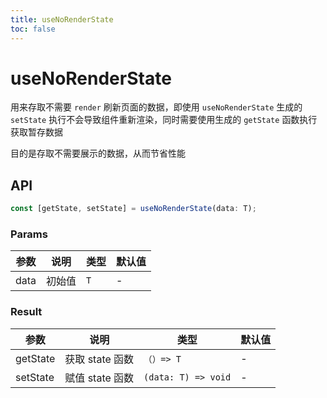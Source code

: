 ```yaml
---
title: useNoRenderState
toc: false
---
```


# useNoRenderState

用来存取不需要 `render` 刷新页面的数据，即使用 `useNoRenderState` 生成的 `setState` 执行不会导致组件重新渲染，同时需要使用生成的 `getState` 函数执行获取暂存数据

目的是存取不需要展示的数据，从而节省性能

<code src="./demo.tsx"></code>

## API

```typescript
const [getState, setState] = useNoRenderState(data: T);
```

### Params

| 参数 | 说明   | 类型  | 默认值 |
| ---- | ------ | ----- | ------ |
| data | 初始值 | `T` | -      |


### Result

| 参数     | 说明            | 类型                  | 默认值 |
| -------- | --------------- | --------------------- | ------ |
| getState | 获取 state 函数 | `（）=> T`          | -      |
| setState | 赋值 state 函数 | `(data: T) => void` | -      |
